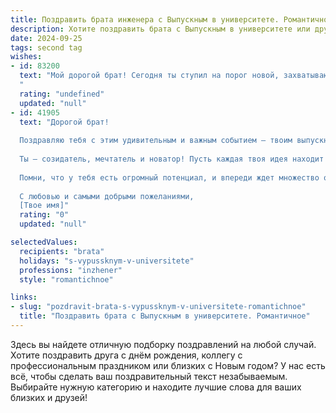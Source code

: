 ```yaml
---
title: Поздравить брата инженера с Выпускным в университете. Романтичное
description: Хотите поздравить брата с Выпускным в университете или другим праздником? Наш ИИ создаст незабываемое поздравление, а вы обязательно выделитесь среди других.  
date: 2024-09-25
tags: second tag
wishes:
- id: 83200
  text: "Мой дорогой брат! Сегодня ты ступил на порог новой, захватывающей жизни — жизни инженера!  Сердце переполняется гордостью и нежностью, наблюдая, как ты достигаешь своих высот.  Пусть твой путь будет полон ярких открытий, смелых проектов и вдохновения.  Пусть каждый винтик в твоей жизни идеально подходит к своему месту, создавая величественный механизм счастья и успеха.  Я люблю тебя, и всегда буду рядом, чтобы поддержать твою мечту. С выпускным, мой талантливый инженер!
  "
  rating: "undefined"
  updated: "null"
- id: 41905
  text: "Дорогой брат!
  
  Поздравляю тебя с этим удивительным и важным событием — твоим выпускным! В этот день, когда ты завершаешь один из самых значимых этапов своей жизни, я хочу сказать, как горжусь тобой. Ты прошёл путь, наполненный знаниями, усилиями и свершениями, и теперь, с дипломом инженера в руках, открываются перед тобой широкие горизонты.
  
  Ты — созидатель, мечтатель и новатор! Пусть каждая твоя идея находит воплощение, а каждая трудность становится лишь ступенью к новым высотам. Желаю тебе уверенности в своих силах, вдохновения для дальнейших свершений и, конечно, любви, которая будет поддерживать и наполнять твой путь светом.
  
  Помни, что у тебя есть огромный потенциал, и впереди ждет множество открытий и достижений. Пусть каждая из твоих мечт сбудется, а жизнь станет настоящим шедевром, созданным твоими талантами и трудами.
  
  С любовью и самыми добрыми пожеланиями,
  [Твое имя]"
  rating: "0"
  updated: "null"

selectedValues:
  recipients: "brata"
  holidays: "s-vypussknym-v-universitete"
  professions: "inzhener"
  style: "romantichnoe"

links:
- slug: "pozdravit-brata-s-vypussknym-v-universitete-romantichnoe"
  title: "Поздравить брата с Выпускным в университете. Романтичное"
---
```


Здесь вы найдете отличную подборку поздравлений на любой случай. 
Хотите поздравить друга с днём рождения, коллегу с профессиональным праздником или близких с Новым годом? У нас есть всё, чтобы сделать ваш поздравительный текст незабываемым. Выбирайте нужную категорию и находите лучшие слова для ваших близких и друзей!
